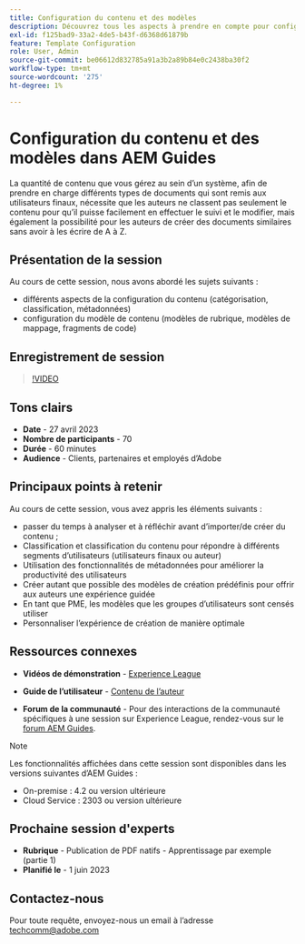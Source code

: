 ```yaml
---
title: Configuration du contenu et des modèles
description: Découvrez tous les aspects à prendre en compte pour configurer du contenu et des modèles dans AEM Guides.
exl-id: f125bad9-33a2-4de5-b43f-d6368d61879b
feature: Template Configuration
role: User, Admin
source-git-commit: be06612d832785a91a3b2a89b84e0c2438ba30f2
workflow-type: tm+mt
source-wordcount: '275'
ht-degree: 1%

---
```


# Configuration du contenu et des modèles dans AEM Guides

La quantité de contenu que vous gérez au sein d’un système, afin de prendre en charge différents types de documents qui sont remis aux utilisateurs finaux, nécessite que les auteurs ne classent pas seulement le contenu pour qu’il puisse facilement en effectuer le suivi et le modifier, mais également la possibilité pour les auteurs de créer des documents similaires sans avoir à les écrire de A à Z.


## Présentation de la session

Au cours de cette session, nous avons abordé les sujets suivants :
- différents aspects de la configuration du contenu (catégorisation, classification, métadonnées)
- configuration du modèle de contenu (modèles de rubrique, modèles de mappage, fragments de code)



## Enregistrement de session

>[!VIDEO](https://video.tv.adobe.com/v/3419004/guides-templates-author-templates?quality=12&learn=on)


## Tons clairs

- **Date** - 27 avril 2023
- **Nombre de participants** - 70
- **Durée** - 60 minutes
- **Audience** - Clients, partenaires et employés d’Adobe


## Principaux points à retenir

Au cours de cette session, vous avez appris les éléments suivants :
- passer du temps à analyser et à réfléchir avant d’importer/de créer du contenu ;
- Classification et classification du contenu pour répondre à différents segments d’utilisateurs (utilisateurs finaux ou auteur)
- Utilisation des fonctionnalités de métadonnées pour améliorer la productivité des utilisateurs
- Créer autant que possible des modèles de création prédéfinis pour offrir aux auteurs une expérience guidée
- En tant que PME, les modèles que les groupes d’utilisateurs sont censés utiliser
- Personnaliser l’expérience de création de manière optimale



## Ressources connexes

- **Vidéos de démonstration** - [Experience League](https://experienceleague.adobe.com/docs/experience-manager-guides-learn/videos/advanced-user-guide/folder-profiles.html)

- **Guide de l’utilisateur** - [Contenu de l’auteur](https://help.adobe.com/en_US/xml-documentation-for-adobe-experience-manager/index.html#t=DXML-master-map%2Freports-intro.html)

- **Forum de la communauté** - Pour des interactions de la communauté spécifiques à une session sur Experience League, rendez-vous sur le [forum AEM Guides](https://experienceleaguecommunities.adobe.com/t5/experience-manager-guides/bd-p/xml-documentation-discussions).

>[!NOTE]
>
> Les fonctionnalités affichées dans cette session sont disponibles dans les versions suivantes d’AEM Guides :
> - On-premise : 4.2 ou version ultérieure
> - Cloud Service : 2303 ou version ultérieure


## Prochaine session d&#39;experts

- **Rubrique** - Publication de PDF natifs - Apprentissage par exemple (partie 1)
- **Planifié le** - 1 juin 2023


## Contactez-nous

Pour toute requête, envoyez-nous un email à l’adresse <techcomm@adobe.com>

